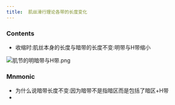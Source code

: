 ```yaml
---
title:  肌丝滑行理论各带的长度变化
--- 
```


### Contents
- 收缩时:肌丝本身的长度与暗带的长度不变:明带与H带缩小

![肌节的明暗带与H带.png](/note-images/肌节的明暗带与H带.png)

### Mnmonic
- 为什么说暗带长度不变:因为暗带不是指暗区而是包括了暗区+H带
- 
